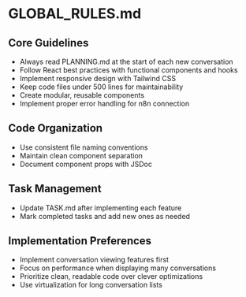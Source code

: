 # GLOBAL_RULES.md

## Core Guidelines
- Always read PLANNING.md at the start of each new conversation
- Follow React best practices with functional components and hooks
- Implement responsive design with Tailwind CSS
- Keep code files under 500 lines for maintainability
- Create modular, reusable components
- Implement proper error handling for n8n connection

## Code Organization
- Use consistent file naming conventions
- Maintain clean component separation
- Document component props with JSDoc

## Task Management
- Update TASK.md after implementing each feature
- Mark completed tasks and add new ones as needed

## Implementation Preferences
- Implement conversation viewing features first
- Focus on performance when displaying many conversations
- Prioritize clean, readable code over clever optimizations
- Use virtualization for long conversation lists
